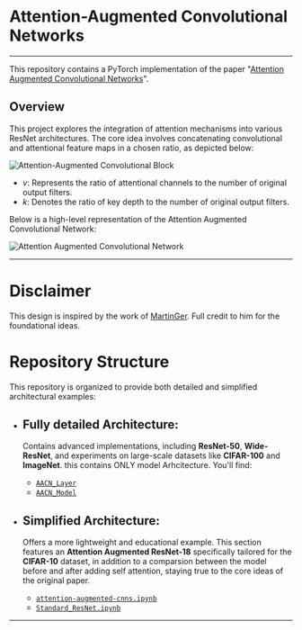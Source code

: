 # Attention-Augmented Convolutional Networks

---

This repository contains a PyTorch implementation of the paper "[Attention Augmented Convolutional Networks](https://arxiv.org/abs/1904.09925)".

## Overview

This project explores the integration of attention mechanisms into various ResNet architectures. The core idea involves concatenating convolutional and attentional feature maps in a chosen ratio, as depicted below:

![Attention-Augmented Convolutional Block](https://user-images.githubusercontent.com/19909320/119885192-cd15e900-bf31-11eb-985b-be4e09ac9a4c.png)

* $v$: Represents the ratio of attentional channels to the number of original output filters.
* $k$: Denotes the ratio of key depth to the number of original output filters.

Below is a high-level representation of the Attention Augmented Convolutional Network:

![Attention Augmented Convolutional Network](https://user-images.githubusercontent.com/19909320/137499701-4cace468-ffa5-4b2e-b15f-14d2ddee4fbf.png)

---

# Disclaimer

This design is inspired by the work of [MartinGer](https://github.com/MartinGer). Full credit to him for the foundational ideas.

# Repository Structure

This repository is organized to provide both detailed and simplified architectural examples:
* ## Fully detailed Architecture:
   Contains advanced implementations, including **ResNet-50**, **Wide-ResNet**, and experiments on large-scale datasets like **CIFAR-100** and **ImageNet**.
   this contains ONLY model Arhcitecture. You'll find:
    * [`AACN_Layer`](Fully%20detailed%20Architecture/AACN_Layer)
    * [`AACN_Model`](Fully%20detailed%20Architecture/AACN_Model)

* ## Simplified Architecture: 
   Offers a more lightweight and educational example. This section features an **Attention Augmented ResNet-18** specifically tailored for the **CIFAR-10** dataset, in addition to a comparsion between the model before and after adding self attention, staying true to the core ideas of the original paper.
    * [`attention-augmented-cnns.ipynb`](Simplified%20Architecture/attention-augmented-cnns.ipynb)
    * [`Standard_ResNet.ipynb`](Simplified%20Architecture/Standard_ResNet.ipynb)

---





